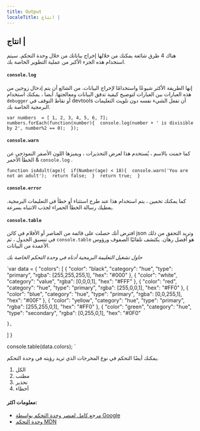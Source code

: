 ```yaml
---
title: Output 
localeTitle: انتاج |
---
```

## انتاج |

هناك 4 طرق شائعة يمكنك من خلالها إخراج بياناتك من خلال وحدة التحكم. سيتم استخدام هذه الجزء الأكبر من عملية التطوير الخاصة بك.

#### `console.log`

إنها الطريقة الأكثر شيوعًا واستخدامًا لإخراج البيانات. من الشائع أن يتم إدخال زوجين من هذه العبارات بين العبارات لتوضيح كيفية تدفق البيانات ومعالجتها. أيضا ، يمكنك استخدام `debugger` أو نقاط التوقف في devtools أن تفعل الشيء نفسه دون تلويث التعليمات البرمجية الخاصة بك.

 `var numbers  = [ 1, 2, 3, 4, 5, 6, 7]; 
 numbers.forEach(function(number){ 
  console.log(number + ' is divisible by 2', number%2 == 0); 
 }); 
` 

#### `console.warn`

كما خمنت بالاسم ، يُستخدم هذا لعرض التحذيرات ، ويميزها اللون الأصفر النموذجي عن الخطأ الأحمر & `console.log` .

 `function isAdult(age){ 
  if(Number(age) < 18){ 
    console.warn('You are not an adult'); 
    return false; 
   } 
   return true; 
 } 
` 

#### `console.error`

كما يمكنك تخمين ، يتم استخدام هذا عند طرح استثناء أو خطأ في التعليمات البرمجية. يعطيك رسالة الخطأ الحمراء لجذب الانتباه بسرعة.

#### `console.table`

افترض أنك حصلت على قائمة من العناصر أو الأفلام في كائن json وتريد التحقق من ذلك في تنسيق الجدول ، ثم `console.table` هو أفضل رهان. يكتشف تلقائيًا الصفوف ورؤوس الأعمدة من البيانات.

_حاول تشغيل التعليمة البرمجية أدناه في وحدة التحكم الخاصة بك_

 `var data = { 
  "colors": [ 
    { 
      "color": "black", 
      "category": "hue", 
      "type": "primary", 
      "rgba": [255,255,255,1], 
      "hex": "#000" 
    }, 
    { 
      "color": "white", 
      "category": "value", 
      "rgba": [0,0,0,1], 
      "hex": "#FFF" 
    }, 
    { 
      "color": "red", 
      "category": "hue", 
      "type": "primary", 
      "rgba": [255,0,0,1], 
      "hex": "#FF0" 
    }, 
    { 
      "color": "blue", 
      "category": "hue", 
      "type": "primary", 
      "rgba": [0,0,255,1], 
      "hex": "#00F" 
    }, 
    { 
      "color": "yellow", 
      "category": "hue", 
      "type": "primary", 
      "rgba": [255,255,0,1], 
      "hex": "#FF0" 
    }, 
    { 
      "color": "green", 
      "category": "hue", 
      "type": "secondary", 
      "rgba": [0,255,0,1], 
      "hex": "#0F0" 
 
    }, 
  ] 
 } 
 
 console.table(data.colors); 
` 

يمكنك أيضًا التحكم في نوع المخرجات الذي تريد رؤيته في وحدة التحكم.

1.  الكل
2.  مطنب
3.  تحذير
4.  أخطاء

#### معلومات اكثر:

*   [مرجع كامل لعنصر وحدة التحكم بواسطة Google](https://developers.google.com/web/tools/chrome-devtools/console/console-reference)
*   [وحدة التحكم MDN](https://developer.mozilla.org/en-US/docs/Web/API/Console)